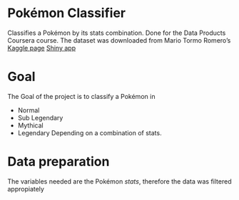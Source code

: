 # Pokémon Classifier
Classifies a Pokémon by its stats combination. 
Done for the Data Products Coursera course. 
The dataset was downloaded from Mario Tormo Romero’s [Kaggle page](https://www.kaggle.com/mariotormo/complete-pokemon-dataset-updated-090420)
[Shiny app](https://anhiva.shinyapps.io/pokemon-classifier/)

# Goal
The Goal of the project is to classify a Pokémon in
- Normal
- Sub Legendary
- Mythical
- Legendary
Depending on a combination of stats.

# Data preparation
The variables needed are the Pokémon *stats*, therefore the data was filtered appropiately

